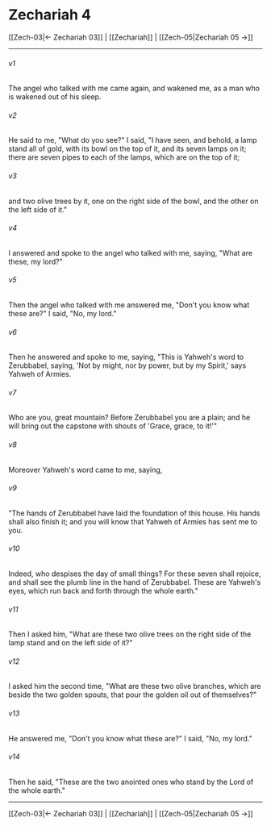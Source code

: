 # Zechariah 4

[[Zech-03|← Zechariah 03]] | [[Zechariah]] | [[Zech-05|Zechariah 05 →]]
***



###### v1 
The angel who talked with me came again, and wakened me, as a man who is wakened out of his sleep. 

###### v2 
He said to me, "What do you see?" I said, "I have seen, and behold, a lamp stand all of gold, with its bowl on the top of it, and its seven lamps on it; there are seven pipes to each of the lamps, which are on the top of it; 

###### v3 
and two olive trees by it, one on the right side of the bowl, and the other on the left side of it." 

###### v4 
I answered and spoke to the angel who talked with me, saying, "What are these, my lord?" 

###### v5 
Then the angel who talked with me answered me, "Don't you know what these are?" I said, "No, my lord." 

###### v6 
Then he answered and spoke to me, saying, "This is Yahweh's word to Zerubbabel, saying, 'Not by might, nor by power, but by my Spirit,' says Yahweh of Armies. 

###### v7 
Who are you, great mountain? Before Zerubbabel you are a plain; and he will bring out the capstone with shouts of 'Grace, grace, to it!'" 

###### v8 
Moreover Yahweh's word came to me, saying, 

###### v9 
"The hands of Zerubbabel have laid the foundation of this house. His hands shall also finish it; and you will know that Yahweh of Armies has sent me to you. 

###### v10 
Indeed, who despises the day of small things? For these seven shall rejoice, and shall see the plumb line in the hand of Zerubbabel. These are Yahweh's eyes, which run back and forth through the whole earth." 

###### v11 
Then I asked him, "What are these two olive trees on the right side of the lamp stand and on the left side of it?" 

###### v12 
I asked him the second time, "What are these two olive branches, which are beside the two golden spouts, that pour the golden oil out of themselves?" 

###### v13 
He answered me, "Don't you know what these are?" I said, "No, my lord." 

###### v14 
Then he said, "These are the two anointed ones who stand by the Lord of the whole earth."

***
[[Zech-03|← Zechariah 03]] | [[Zechariah]] | [[Zech-05|Zechariah 05 →]]
